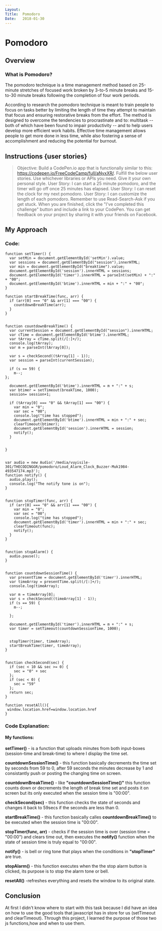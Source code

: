 ```yaml
---
Layout:
Title:  Pomodoro
Date:   2018-01-30
---
```


# Pomodoro

## Overview

### What is Pomodoro?

The pomodoro technique is a time management method based on 25-minute stretches of focused work broken by 3-to-5 minute breaks and 15-to-30 minute breaks following the completion of four work periods. 

According to research the pomodoro technique is meant to train people to focus on tasks better by limiting the length of time they attempt to maintain that focus and ensuring restorative breaks from the effort. 
The method is designed to overcome the tendencies to procrastinate and to:
multitask -- both of which have been found to impair productivity -- and to help users develop more efficient work habits. 
Effective time management allows people to get more done in less time, while also fostering a sense of accomplishment and reducing the potential for burnout. 


## Instructions {user stories}

> Objective: Build a CodePen.io app that is functionally similar to this: https://codepen.io/FreeCodeCamp/full/aNyxXR/.
> Fulfill the below user stories. Use whichever libraries or APIs you need. Give it your own personal style.
> User Story: I can start a 25 minute pomodoro, and the timer will go off once 25 minutes has elapsed.
> User Story: I can reset the clock for my next pomodoro.
> User Story: I can customize the length of each pomodoro.
> Remember to use Read-Search-Ask if you get stuck.
> When you are finished, click the "I've completed this challenge" button and include a link to your CodePen. 
> You can get feedback on your project by sharing it with your friends on Facebook.


## My Approach

### Code:
    function setTimer() {
      var setMin = document.getElementById('setMin').value;
      var sessions = document.getElementById("session").innerHTML;
      var min = document.getElementById("breaktime").value;
      document.getElementById('session').innerHTML = sessions;
      document.getElementById('timer').innerHTML = parseInt(setMin) + ":" + "00";
      document.getElementById('btime').innerHTML = min + ":" + "00";
    }

    function startBreakTime(func, arr) {
      if (arr[0] === "0" && arr[1] === "00") {
        countdownBreakTime(arr);
      }
    }


    function countdownBreakTime() {
      var currentSession = document.getElementById("session").innerHTML;
      var cTime = document.getElementById('btime').innerHTML;
      var tArray = cTime.split(/[:]+/);
      console.log(tArray);
      var m = parseInt(tArray[0]);
    
      var s = checkSecond((tArray[1] - 1));
      var session = parseInt(currentSession);

      if (s == 59) {
        m--;
    };

      document.getElementById('btime').innerHTML = m + ":" + s;
      var btimer = setTimeout(breakTime, 1000);
      session= session+1;

      if (tArray[0] === "0" && tArray[1] === "00") {
        var min = "0";
        var sec = "00";
        console.log("time has stopped");
        document.getElementById('btime').innerHTML = min + ":" + sec;
        clearTimeout(btimer);
        document.getElementById('session').innerHTML = session;
        notify();
      }
      

    }


    var audio = new Audio('/media/vuyisile-301/THECODINGGR/pomodoro/Loud_Alarm_Clock_Buzzer-Muk1984-493547174.mp3');
    function notify() {
      audio.play();
      console.log("The notify tone is on");
    }


    function stopTimer(func, arr) {
      if (arr[0] === "0" && arr[1] === "00") {
        var min = "0";
        var sec = "00";
        console.log("time has stopped");
        document.getElementById('timer').innerHTML = min + ":" + sec;
        clearTimeout(func);
        notify();
      }
    }


    function stopAlarm() {
      audio.pause();
    }


    function countdownSessionTime() {
      var presentTime = document.getElementById('timer').innerHTML;
      var timeArray = presentTime.split(/[:]+/);
      console.log(timeArray);

      var m = timeArray[0];
      var s = checkSecond((timeArray[1] - 1));
      if (s == 59) {
        m--;

      };

      document.getElementById('timer').innerHTML = m + ":" + s;
      var timer = setTimeout(countdownSessionTime, 1000);


      stopTimer(timer, timeArray);
      startBreakTime(timer, timeArray);
    }


    function checkSecond(sec) {
      if (sec < 10 && sec >= 0) {
        sec = "0" + sec
      };
      if (sec < 0) {
        sec = "59"
      };
      return sec;
    }

    function resetAll(){
     window.location.href=window.location.href
    }

### Code Explanation:

#### My functions:

**setTimer()** - is a function that uploads minutes from both input-boxes (session-time and break-time) to where I display the time set.

**countdownSessionTime()** - this function basically decrements the time set by seconds from 59 to 0, after 59 seconds the minutes decrease by 1 and consistantly push or posting the changing time on screen.

**countdownBreakTime()** - like **"countdownSessionTime()"** this function counts down or decrements the length of break time set and posts it on screen but its only executed when the session time is "00:00".

**checkSecond(sec)** - this function checks the state of seconds and changes it back to 59secs if the seconds are less than 0.

**startBreakTime()** - this function basically calles **countdownBreakTime()** to be executed when the session time is "00:00".

**stopTimer(func, arr)** - checks if the session time is over (session time = "00:00") and clears time out, then executes the **notify()** function when the state of session time is truly equal to "00:00".

**notify()** - is bell or ring tone that plays when the conditions in **"stopTimer"** are true.

**stopAlarm()** - this function executes when the the stop alarm button is clicked, its purpose is to stop the alarm tone or bell.

**resetAll()** -refreshes everything and resets the window to its original state.



## Conclusion

At first I didn't know where to start with this task because I did have an idea on how to use the good tools that javascript has in store for us (setTimeout and clearTimeout). Through this project, I learned the purpose of those two js functions,how and when to use them.